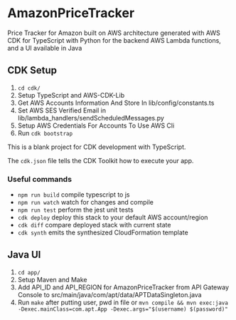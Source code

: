 # AmazonPriceTracker
Price Tracker for Amazon built on AWS architecture generated with AWS CDK for TypeScript with Python for the backend AWS Lambda functions, and a UI available in Java

## CDK Setup

1) `cd cdk/`
2) Setup TypeScript and AWS-CDK-Lib
3) Get AWS Accounts Information And Store In lib/config/constants.ts
4) Set AWS SES Verified Email in lib/lambda_handlers/sendScheduledMessages.py
5) Setup AWS Credentials For Accounts To Use AWS Cli
6) Run `cdk bootstrap`

This is a blank project for CDK development with TypeScript.

The `cdk.json` file tells the CDK Toolkit how to execute your app.

### Useful commands

* `npm run build`   compile typescript to js
* `npm run watch`   watch for changes and compile
* `npm run test`    perform the jest unit tests
* `cdk deploy`      deploy this stack to your default AWS account/region
* `cdk diff`        compare deployed stack with current state
* `cdk synth`       emits the synthesized CloudFormation template

## Java UI
1) `cd app/`
2) Setup Maven and Make
3) Add API_ID and API_REGION for AmazonPriceTracker from API Gateway Console to src/main/java/com/apt/data/APTDataSingleton.java
4) Run `make` after putting user, pwd in file or `mvn compile && mvn exec:java -Dexec.mainClass=com.apt.App -Dexec.args="$(username) $(password)"`